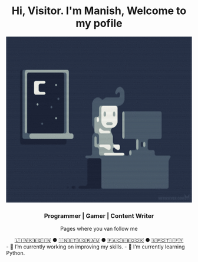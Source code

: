 <h1 align="center">Hi, Visitor. I'm Manish, Welcome to my pofile </h1>
<p align="center">
  <img src=https://github.com/Lakhiwal/Lakhiwal/blob/main/images/background.gif height=450px/>
</p>
<h3 align="center">Programmer | Gamer | Content Writer </h3>
<em></em>
<p align="center">Pages where you van follow me</p>
<div align="center"><a target="_blank" href="https://www.linkedin.com/in/manish-lakhiwal/">🇱​🇮​🇳​🇰​🇪​🇩​🇮​🇳​</a> ●
  <a target="_blank" href="https://www.instagram.com/manishlakhiwal10/">🇮​🇳​🇸​🇹​🇦​🇬​🇷​🇦​🇲​</a> ●
  <a target="_blank" href="https://www.facebook.com/lakhiwalmanish/">🇫​🇦​🇨​🇪​🇧​🇴​🇴​🇰​</a> ●
  <a target="_blank" href="https://open.spotify.com/user/31ioowdi3bgwgm2bozo73v257v4m">🇸​🇵​🇴​🇹​🇮​🇫​🇾​</a>
</div>
- 🔭 I’m currently working on improving my skills.
- 🌱 I’m currently learning Python.
<!--
**Lakhiwal/Lakhiwal** is a ✨ _special_ ✨ repository because its `README.md` (this file) appears on your GitHub profile.

Here are some ideas to get you started:

- 🔭 I’m currently working on ...
- 🌱 I’m currently learning ...
- 👯 I’m looking to collaborate on ...
- 🤔 I’m looking for help with ...
- 💬 Ask me about ...
- 📫 How to reach me: ...
- 😄 Pronouns: ...
- ⚡ Fun fact: ...
-->
